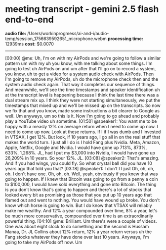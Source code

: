 # meeting transcript - gemini 2.5 flash end-to-end

**audio file:** /Users/workinprogmess/ai-and-i/audio-temp/session_1756639592651_microphone.webm
**processing time:** 12939ms
**cost:** $0.0070

---

[00:00] @me: Uh, I'm on with my AirPods and we're going to follow a similar pattern um with my uh you know, with me talking about some things. I'm going to test uh AirPods on and um after that I'll go on to record a system, you know, uh to get a video for a system audio check with AirPods. Then I'm going to remove my AirPods, uh do the microphone check then and the system audio check again. That way it completes our sequence of things. And meanwhile, we'll see the time timestamps and speaker identification uh at the transcript level is happening because I think the last time there was a dual stream mix up. I think they were not starting simultaneously, we put the timestamps that mixed up and we'll be missed up on the transcripts. So now we fix that and you know, made some instructions a bit clearer to Google as well. Um anyways, um so this is it. Now I'm going to go ahead and probably play a YouTube video uh sometime.
[01:50] @speaker1: You want me to be happy with a measly 12% on average return when I need to come up now. I need to come up now. Look at these returns. If I if I was dumb and I invested in VTSAX, I get 12%. But look, if 10 years ago, I go all in on the real stuff that makes the world turn. I just all I do is I hold Fang plus Nvidia. Meta, Amazon, Apple, Netflix, Google and Nvidia. I would have gone up 713%, 873%, 633%, 1,268%. JL, had I put my $3,000 into Nvidia, I would have gone up 26,209% in 10 years. So  your 12%. JL.
[03:08] @speaker2: That's amazing. And if you had wings, you could fly. So what crystal ball did you have 10 years ago that told you that?
[03:18] @speaker1: I don't I I just Oh, oh, oh, oh. I don't have one. Oh, oh, oh. Well, yeah, obviously if you knew that was going to happen. If I knew that Bitcoin was going to go from a penny a coin to $100,000, I would have sold everything and gone into Bitcoin. The thing is you don't know that's going to happen and there's a lot of stocks that looked every bit as promising as those that you put up 10 years ago that flamed out and went to nothing. You would have wound up broke. You don't know which horse is going to win. But I do know that VTSAX will reliably make me wealthy. And 12% a year compounded over time, 8% a year, let's be much more conservative, compounded over time is an extraordinarily powerful thing.
[04:10] @me: Brilliant. Um there's were a couple of videos. One was about eight clock to do something and the second is Hussam Manaa, Dr. JL Collins about 12% return, 12% a year return versus uh the Fang stocks whatever they have done over last 10 years. Anyways, I'm going to take my AirPods off now. Um


